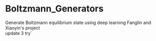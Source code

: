 # Boltzmann_Generators
Generate Boltzmann equilibrium state using deep learning
Fanglin and Xiaoyin's project  
update 3 try`
